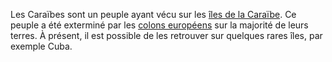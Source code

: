 <!-- TITLE: Les Caraïbes (peuples) -->
<!-- SUBTITLE: Présentation des Caraïbes -->

Les Caraïbes sont un peuple ayant vécu sur les [îles de la Caraïbe](/geographie/ile/caraibes/iles-de-la-caraibe).
Ce peuple a été exterminé par les [colons européens](/peuple/europe/partout/colons-europeens) sur la majorité de leurs terres. À présent, il est possible de les retrouver sur quelques rares îles, par exemple Cuba.